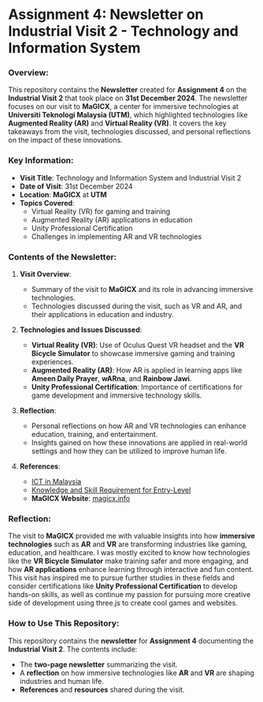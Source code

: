 # Assignment 4: Newsletter on Industrial Visit 2 - Technology and Information System

### Overview:
This repository contains the **Newsletter** created for **Assignment 4** on the **Industrial Visit 2** that took place on **31st December 2024**. The newsletter focuses on our visit to **MaGICX**, a center for immersive technologies at **Universiti Teknologi Malaysia (UTM)**, which highlighted technologies like **Augmented Reality (AR)** and **Virtual Reality (VR)**. It covers the key takeaways from the visit, technologies discussed, and personal reflections on the impact of these innovations.

### Key Information:
- **Visit Title**: Technology and Information System and Industrial Visit 2
- **Date of Visit**: 31st December 2024
- **Location**: **MaGICX** at **UTM**
- **Topics Covered**:
  - Virtual Reality (VR) for gaming and training
  - Augmented Reality (AR) applications in education
  - Unity Professional Certification
  - Challenges in implementing AR and VR technologies

### Contents of the Newsletter:
1. **Visit Overview**:
   - Summary of the visit to **MaGICX** and its role in advancing immersive technologies.
   - Technologies discussed during the visit, such as VR and AR, and their applications in education and industry.

2. **Technologies and Issues Discussed**:
   - **Virtual Reality (VR)**: Use of Oculus Quest VR headset and the **VR Bicycle Simulator** to showcase immersive gaming and training experiences.
   - **Augmented Reality (AR)**: How AR is applied in learning apps like **Ameen Daily Prayer**, **wARna**, and **Rainbow Jawi**.
   - **Unity Professional Certification**: Importance of certifications for game development and immersive technology skills.

3. **Reflection**:
   - Personal reflections on how AR and VR technologies can enhance education, training, and entertainment.
   - Insights gained on how these innovations are applied in real-world settings and how they can be utilized to improve human life.

4. **References**:
   - [ICT in Malaysia](https://drive.google.com/file/d/1uSTHxkLhRSgOwNwlBAdPPBdKB1KWu_r-/view?usp=sharing)
   - [Knowledge and Skill Requirement for Entry-Level](https://drive.google.com/file/d/1hsmzldYdWyJteo8y1rhBo0Sx5qDZDQZf/view?usp=sharing)
   - **MaGICX Website**: [magicx.info](http://magicx.info)

### Reflection:
The visit to **MaGICX** provided me with valuable insights into how **immersive technologies** such as **AR** and **VR** are transforming industries like gaming, education, and healthcare. I was mostly excited to know how technologies like the **VR Bicycle Simulator** make training safer and more engaging, and how **AR applications** enhance learning through interactive and fun content. This visit has inspired me to pursue further studies in these fields and consider certifications like **Unity Professional Certification** to develop hands-on skills, as well as continue my passion for pursuing more creative side of development using three.js to create cool games and websites.


### How to Use This Repository:
This repository contains the **newsletter** for **Assignment 4** documenting the **Industrial Visit 2**. The contents include:
- The **two-page newsletter** summarizing the visit.
- A **reflection** on how immersive technologies like **AR** and **VR** are shaping industries and human life.
- **References** and **resources** shared during the visit.
